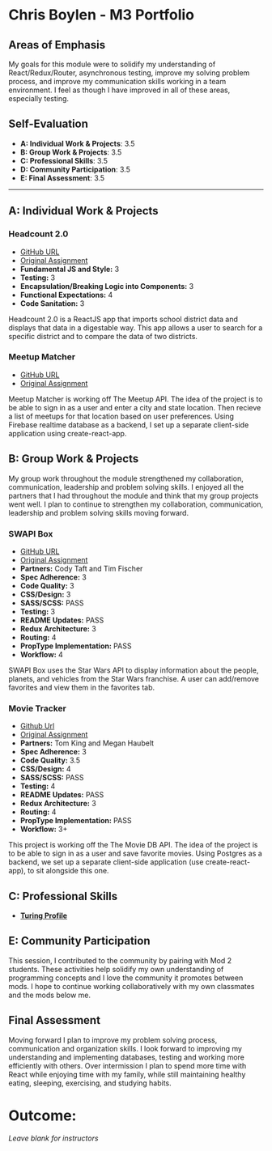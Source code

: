 # Chris Boylen - M3 Portfolio

## Areas of Emphasis

My goals for this module were to solidify my understanding of React/Redux/Router, asynchronous testing, improve my solving problem process, and improve my communication skills working in a team environment. I feel as though I have improved in all of these areas, especially testing.  

## Self-Evaluation

* **A: Individual Work & Projects**: 3.5
* **B: Group Work & Projects**: 3.5
* **C: Professional Skills**: 3.5
* **D: Community Participation**: 3.5
* **E: Final Assessment**: 3.5

-----------------------

## A: Individual Work & Projects

### Headcount 2.0
* [GitHub URL](https://github.com/chrisboylen/headcount2.0.git)
* [Original Assignment](https://github.com/turingschool-examples/headcount2.0)
* **Fundamental JS and Style:** 3
* **Testing:** 3
* **Encapsulation/Breaking Logic into Components:** 3
* **Functional Expectations:** 4
* **Code Sanitation:** 3

Headcount 2.0 is a ReactJS app that imports school district data and displays that data in a digestable way. This app allows a user to search for a specific district and to compare the data of two districts.

### Meetup Matcher
* [GitHub URL](https://github.com/chrisboylen/meetup-matcher-front.git)
* [Original Assignment](http://frontend.turing.io/projects/red-green-blue.html)

Meetup Matcher is working off The Meetup API. The idea of the project is to be able to sign in as a user and enter a city and state location. Then recieve a list of meetups for that location based on user preferences. Using Firebase realtime database as a backend, I set up a separate client-side application using create-react-app.

## B: Group Work & Projects

My group work throughout the module strengthened my collaboration, communication, leadership and problem solving skills.  I enjoyed all the partners that I had throughout the module and think that my group projects went well.  I plan to continue to strengthen my collaboration, communication, leadership and problem solving skills moving forward.

### SWAPI Box
* [GitHub URL](https://github.com/chrisboylen/SwapiBox.git)
* [Original Assignment](http://frontend.turing.io/projects/swapi-box.html)
* **Partners:** Cody Taft and Tim Fischer
* **Spec Adherence:** 3
* **Code Quality:** 3
* **CSS/Design:** 3
* **SASS/SCSS:** PASS
* **Testing:** 3
* **README Updates:** PASS
* **Redux Architecture:** 3
* **Routing:**  4
* **PropType Implementation:** PASS
* **Workflow:** 4

SWAPI Box uses the Star Wars API to display information about the people, planets, and vehicles from the Star Wars franchise. A user can add/remove favorites and view them in the favorites tab. 

### Movie Tracker
* [Github Url](https://github.com/chrisboylen/hanks-movie-tracker.git)
* [Original Assignment](http://frontend.turing.io/projects/weathrly.html)
* **Partners:** Tom King and Megan Haubelt
* **Spec Adherence:** 3
* **Code Quality:** 3.5
* **CSS/Design:** 4
* **SASS/SCSS:** PASS
* **Testing:** 4
* **README Updates:** PASS
* **Redux Architecture:** 3
* **Routing:**  4
* **PropType Implementation:** PASS
* **Workflow:** 3+

This project is working off the The Movie DB API. The idea of the project is to be able to sign in as a user and save favorite movies. Using Postgres as a backend, we set up a separate client-side application (use create-react-app), to sit alongside this one.

## C: Professional Skills
* **[Turing Profile](https://alumni.turing.io/alumni/chris-boylen)**

## E: Community Participation
This session, I contributed to the community by pairing with Mod 2 students. These activities help solidify my own understanding of programming concepts and I love the community it promotes between mods. I hope to continue working collaboratively with my own classmates and the mods below me. 

## Final Assessment

Moving forward I plan to improve my problem solving process, communication and organization skills.  I look forward to improving my understanding and implementing databases, testing and working more efficiently with others. Over intermission I plan to spend more time with React while enjoying time with my family, while still maintaining healthy eating, sleeping, exercising, and studying habits.

# Outcome:
_Leave blank for instructors_
